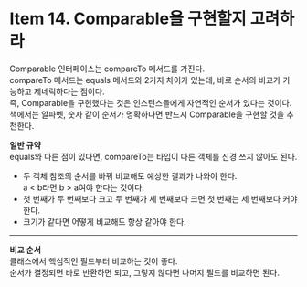 # Item 14. Comparable을 구현할지 고려하라

Comparable 인터페이스는 compareTo 메서드를 가진다.  
compareTo 메서드는 equals 메서드와 2가지 차이가 있는데, 바로 순서의 비교가 가능하고 제네릭하다는 점이다.  
즉, Comparable을 구현했다는 것은 인스턴스들에게 자연적인 순서가 있다는 것이다.  
책에서는 알파벳, 숫자 같이 순서가 명확하다면 반드시 Comparable을 구현할 것을 추천한다.  

**일반 규약**  
equals와 다른 점이 있다면, compareTo는 타입이 다른 객체를 신경 쓰지 않아도 된다.  
- 두 객체 참조의 순서를 바꿔 비교해도 예상한 결과가 나와야 한다.  
a < b라면 b > a여야 한다는 것이다.  
- 첫 번째가 두 번째보다 크고 두 번째가 세 번째보다 크면 첫 번째는 세 번째보다 커야 한다.
- 크기가 같다면 어떻게 비교해도 항상 같아야 한다.
***
**비교 순서**  
클래스에서 핵심적인 필드부터 비교하는 것이 좋다.  
순서가 결정되면 바로 반환하면 되고, 그렇지 않다면 나머지 필드를 비교하면 된다.